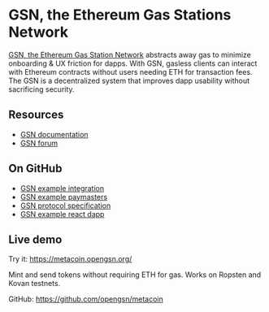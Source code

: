 # GSN, the Ethereum Gas Stations Network

[GSN, the Ethereum Gas Station Network](https://opengsn.org/) abstracts away gas to minimize onboarding & UX friction for dapps. With GSN, gasless clients can interact with Ethereum contracts without users needing ETH for transaction fees. The GSN is a decentralized system that improves dapp usability without sacrificing security.

## Resources

* [GSN documentation](https://docs.opengsn.org/)
* [GSN forum](https://forum.opengsn.org/)

## On GitHub

* [GSN example integration](https://github.com/opengsn/gsn-protocol)
* [GSN example paymasters](https://github.com/opengsn/gsn-paymasters)
* [GSN protocol specification](https://github.com/opengsn/gsn-protocol/blob/master/gsn-protocol.md)
* [GSN example react dapp](https://github.com/opengsn/ctf-react)

## Live demo

Try it: https://metacoin.opengsn.org/

Mint and send tokens without requiring ETH for gas. Works on Ropsten and Kovan testnets.

GitHub: https://github.com/opengsn/metacoin
